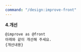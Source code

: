 ```yaml
---
command: "/design:improve-front"
---
```


**4.개선**   
```
@improve as @front  
아래와 같이 개선해 주세요.   
{개선내용} 
```